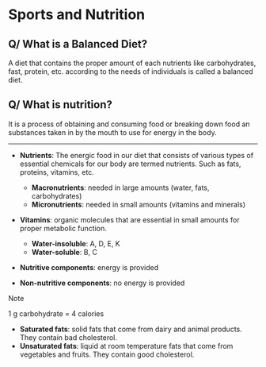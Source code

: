 # Sports and Nutrition 
## Q/ What is a Balanced Diet? 
A diet that contains the proper amount of each nutrients like carbohydrates, fast, protein, etc. according to the needs of individuals is called a balanced diet. 

## Q/ What is nutrition? 
It is a process of obtaining and consuming food or breaking down food an substances taken in by the mouth to use for energy in the body. 

--- 

- **Nutrients**: The energic food in our diet that consists of various types of essential chemicals for our body are termed nutrients. Such as fats, proteins, vitamins, etc. 
    - **Macronutrients**: needed in large amounts (water, fats, carbohydrates)
    - **Micronutrients**: needed in small amounts (vitamins and minerals)

- **Vitamins**: organic molecules that are essential in small amounts for proper metabolic function. 
    - **Water-insoluble**: A, D, E, K 
    - **Water-soluble**: B, C 

- **Nutritive components**: energy is provided 
- **Non-nutritive components**: no energy is provided  

> [!NOTE]
> 1 g carbohydrate = 4 calories 

- **Saturated fats**: solid fats that come from dairy and animal products. They contain bad cholesterol. 
- **Unsaturated fats**: liquid at room temperature fats that come from vegetables and fruits. They contain good cholesterol. 